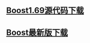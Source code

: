 ## [Boost1.69源代码下载](https://dl.bintray.com/boostorg/release/1.69.0/source/)
## [Boost最新版下载](https://www.boost.org/users/download/)
